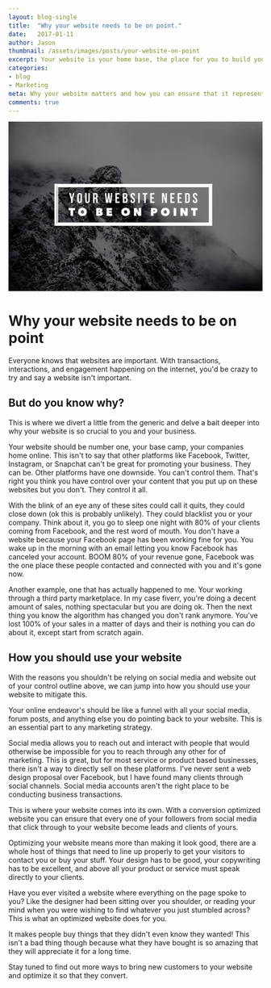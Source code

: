 ```yaml
---
layout: blog-single
title:  "Why your website needs to be on point."
date:   2017-01-11
author: Jason
thumbnail: /assets/images/posts/your-website-on-point
excerpt: Your website is your home base, the place for you to build your amazing companies presence online. Find out why.
categories:
- blog
- Marketing
meta: Why your website matters and how you can ensure that it represents you and your company perfectly. From the Jason M Design blog.
comments: true
---
```


![email marketing diagram](/assets/images/posts/your-website-on-point.jpg)

# Why your website needs to be on point

Everyone knows that websites are important. With transactions, interactions, and engagement happening on the internet, you'd be crazy to try and say a website isn't important.

## But do you know why?

This is where we divert a little from the generic and delve a bait deeper into why your website is so crucial to you and your business.

Your website should be number one, your base camp, your companies home online. This isn't to say that other platforms like Facebook, Twitter, Instagram, or Snapchat can't be great for promoting your business. They can be. Other platforms have one downside. You can't control them. That's right you think you have control over your content that you put up on these websites but you don't. They control it all.

With the blink of an eye any of these sites could call it quits, they could close down (ok this is probably unlikely). They could blacklist you or your company. Think about it, you go to sleep one night with 80% of your clients coming from Facebook, and the rest word of mouth. You don't have a website because your Facebook page has been working fine for you. You wake up in the morning with an email letting you know Facebook has canceled your account. BOOM 80% of your revenue gone, Facebook was the one place these people contacted and connected with you and it's gone now.

Another example, one that has actually happened to me. Your working through a third party marketplace. In my case fiverr, you're doing a decent amount of sales, nothing spectacular but you are doing ok. Then the next thing you know the algorithm has changed you don't rank anymore. You've lost 100% of your sales in a matter of days and their is nothing you can do about it, except start from scratch again.

## How you should use your website

With the reasons you shouldn't be relying on social media and website out of your control outline above, we can jump into how you should use your website to mitigate this.

Your online endeavor's should be like a funnel with all your social media, forum posts, and anything else you do pointing back to your website. This is an essential part to any marketing strategy.

Social media allows you to reach out and interact with people that would otherwise be impossible for you to reach through any other for of marketing. This is great, but for most service or product based businesses, there isn't a way to directly sell on these platforms. I've never sent a web design proposal over Facebook, but I have found many clients through social channels. Social media accounts aren't the right place to be conducting business transactions.

This is where your website comes into its own. With a conversion optimized website you can ensure that every one of your followers from social media that click through to your website become leads and clients of yours.

Optimizing your website means more than making it look good, there are a whole host of things that need to line up properly to get your visitors to contact you or buy your stuff. Your design has to be good, your copywriting has to be excellent, and above all your product or service must speak directly to your clients.

Have you ever visited a website where everything on the page spoke to you? Like the designer had been sitting over you shoulder, or reading your mind when you were wishing to find whatever you just stumbled across? This is what an optimized website does for you.

It makes people buy things that they didn't even know they wanted! This isn't a bad thing though because what they have bought is so amazing that they will appreciate it for a long time.

Stay tuned to find out more ways to bring new customers to your website and optimize it so that they convert.
